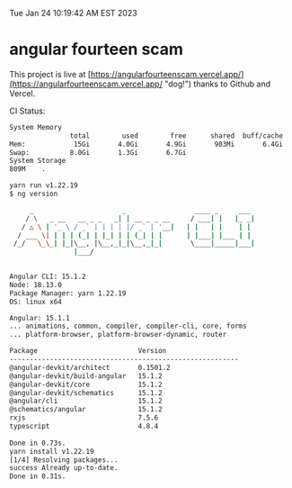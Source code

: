 Tue Jan 24 10:19:42 AM EST 2023

# angular fourteen scam


This project is live at [https://angularfourteenscam.vercel.app/](https://angularfourteenscam.vercel.app/ "dog!") thanks to Github and Vercel.

CI Status: 

```bash
System Memory
               total        used        free      shared  buff/cache   available
Mem:            15Gi       4.0Gi       4.9Gi       903Mi       6.4Gi        10Gi
Swap:          8.0Gi       1.3Gi       6.7Gi
System Storage
809M	.
```
```bash
yarn run v1.22.19
$ ng version

     _                      _                 ____ _     ___
    / \   _ __   __ _ _   _| | __ _ _ __     / ___| |   |_ _|
   / △ \ | '_ \ / _` | | | | |/ _` | '__|   | |   | |    | |
  / ___ \| | | | (_| | |_| | | (_| | |      | |___| |___ | |
 /_/   \_\_| |_|\__, |\__,_|_|\__,_|_|       \____|_____|___|
                |___/
    

Angular CLI: 15.1.2
Node: 18.13.0
Package Manager: yarn 1.22.19
OS: linux x64

Angular: 15.1.1
... animations, common, compiler, compiler-cli, core, forms
... platform-browser, platform-browser-dynamic, router

Package                         Version
---------------------------------------------------------
@angular-devkit/architect       0.1501.2
@angular-devkit/build-angular   15.1.2
@angular-devkit/core            15.1.2
@angular-devkit/schematics      15.1.2
@angular/cli                    15.1.2
@schematics/angular             15.1.2
rxjs                            7.5.6
typescript                      4.8.4
    
Done in 0.73s.
yarn install v1.22.19
[1/4] Resolving packages...
success Already up-to-date.
Done in 0.31s.
```

